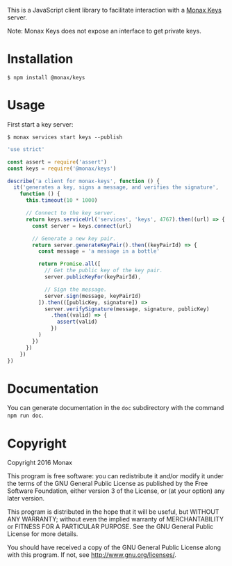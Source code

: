 This is a JavaScript client library to facilitate interaction with a [Monax Keys](https://github.com/monax/keys) server.

Note:  Monax Keys does not expose an interface to get private keys.

# Installation

`$ npm install @monax/keys`

# Usage

First start a key server:

`$ monax services start keys --publish`

```JavaScript
'use strict'

const assert = require('assert')
const keys = require('@monax/keys')

describe('a client for monax-keys', function () {
  it('generates a key, signs a message, and verifies the signature',
    function () {
      this.timeout(10 * 1000)

      // Connect to the key server.
      return keys.serviceUrl('services', 'keys', 4767).then((url) => {
        const server = keys.connect(url)

        // Generate a new key pair.
        return server.generateKeyPair().then((keyPairId) => {
          const message = 'a message in a bottle'

          return Promise.all([
            // Get the public key of the key pair.
            server.publicKeyFor(keyPairId),

            // Sign the message.
            server.sign(message, keyPairId)
          ]).then(([publicKey, signature]) =>
            server.verifySignature(message, signature, publicKey)
              .then((valid) => {
                assert(valid)
              })
          )
        })
      })
    })
})
```

# Documentation

You can generate documentation in the `doc` subdirectory with the command `npm run doc`.

# Copyright

Copyright 2016 Monax

This program is free software: you can redistribute it and/or modify
it under the terms of the GNU General Public License as published by
the Free Software Foundation, either version 3 of the License, or
(at your option) any later version.

This program is distributed in the hope that it will be useful,
but WITHOUT ANY WARRANTY; without even the implied warranty of
MERCHANTABILITY or FITNESS FOR A PARTICULAR PURPOSE.  See the
GNU General Public License for more details.

You should have received a copy of the GNU General Public License
along with this program.  If not, see <http://www.gnu.org/licenses/>.
